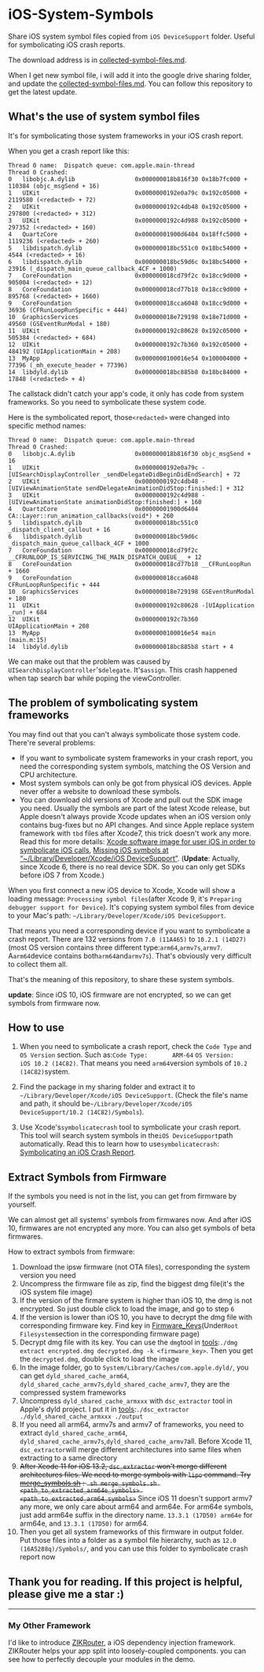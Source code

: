 # iOS-System-Symbols
Share iOS system symbol files copied from `iOS DeviceSupport` folder. Useful for symbolicating iOS crash reports.

The download address is in [collected-symbol-files.md](https://github.com/Zuikyo/iOS-System-Symbols/blob/master/collected-symbol-files.md).

When I get new symbol file, i will add it into the google drive sharing folder, and update the [collected-symbol-files.md](https://github.com/Zuikyo/iOS-System-Symbols/blob/master/collected-symbol-files.md). You can follow this repository to get the latest update.

## What's the use of system symbol files

It's for symbolicating those system frameworks in your iOS crash report.

When you get a crash report like this:

```
Thread 0 name:  Dispatch queue: com.apple.main-thread
Thread 0 Crashed:
0   libobjc.A.dylib                 0x000000018b816f30 0x18b7fc000 + 110384 (objc_msgSend + 16)
1   UIKit                           0x0000000192e0a79c 0x192c05000 + 2119580 (<redacted> + 72)
2   UIKit                           0x0000000192c4db48 0x192c05000 + 297800 (<redacted> + 312)
3   UIKit                           0x0000000192c4d988 0x192c05000 + 297352 (<redacted> + 160)
4   QuartzCore                      0x00000001900d6404 0x18ffc5000 + 1119236 (<redacted> + 260)
5   libdispatch.dylib               0x000000018bc551c0 0x18bc54000 + 4544 (<redacted> + 16)
6   libdispatch.dylib               0x000000018bc59d6c 0x18bc54000 + 23916 (_dispatch_main_queue_callback_4CF + 1000)
7   CoreFoundation                  0x000000018cd79f2c 0x18cc9d000 + 905004 (<redacted> + 12)
8   CoreFoundation                  0x000000018cd77b18 0x18cc9d000 + 895768 (<redacted> + 1660)
9   CoreFoundation                  0x000000018cca6048 0x18cc9d000 + 36936 (CFRunLoopRunSpecific + 444)
10  GraphicsServices                0x000000018e729198 0x18e71d000 + 49560 (GSEventRunModal + 180)
11  UIKit                           0x0000000192c80628 0x192c05000 + 505384 (<redacted> + 684)
12  UIKit                           0x0000000192c7b360 0x192c05000 + 484192 (UIApplicationMain + 208)
13  MyApp                           0x0000000100016e54 0x100004000 + 77396 (_mh_execute_header + 77396)
14  libdyld.dylib                   0x000000018bc885b8 0x18bc84000 + 17848 (<redacted> + 4)
```

The callstack didn't catch your app's code, it only has code from system frameworks. So you need to symbolicate these system code.

Here is the symbolicated report, those`<redacted>` were changed into specific method names:

```
Thread 0 name:  Dispatch queue: com.apple.main-thread
Thread 0 Crashed:
0   libobjc.A.dylib                 0x000000018b816f30 objc_msgSend + 16
1   UIKit                           0x0000000192e0a79c -[UISearchDisplayController _sendDelegateDidBeginDidEndSearch] + 72
2   UIKit                           0x0000000192c4db48 -[UIViewAnimationState sendDelegateAnimationDidStop:finished:] + 312
3   UIKit                           0x0000000192c4d988 -[UIViewAnimationState animationDidStop:finished:] + 160
4   QuartzCore                      0x00000001900d6404 CA::Layer::run_animation_callbacks(void*) + 260
5   libdispatch.dylib               0x000000018bc551c0 _dispatch_client_callout + 16
6   libdispatch.dylib               0x000000018bc59d6c _dispatch_main_queue_callback_4CF + 1000
7   CoreFoundation                  0x000000018cd79f2c __CFRUNLOOP_IS_SERVICING_THE_MAIN_DISPATCH_QUEUE__ + 12
8   CoreFoundation                  0x000000018cd77b18 __CFRunLoopRun + 1660
9   CoreFoundation                  0x000000018cca6048 CFRunLoopRunSpecific + 444
10  GraphicsServices                0x000000018e729198 GSEventRunModal + 180
11  UIKit                           0x0000000192c80628 -[UIApplication _run] + 684
12  UIKit                           0x0000000192c7b360 UIApplicationMain + 208
13  MyApp                           0x0000000100016e54 main (main.m:15)
14  libdyld.dylib                   0x000000018bc885b8 start + 4
```
We can make out that the problem was caused by `UISearchDisplayController`'s`delegate`. It's`assign`. This crash happened when tap search bar while poping the viewController.

## The problem of symbolicating system frameworks

You may find out that you can't always symbolicate those system code. There're several problems:

* If you want to symbolicate system frameworks in your crash report, you need the corresponding system symbols, matching the OS Version and CPU architecture.
* Most system symbols can only be got from physical iOS devices. Apple never  offer a website to download these symbols.
* You can download old versions of Xcode and pull out the SDK image you need. Usually the symbols are part of the latest Xcode release, but Apple doesn't always provide Xcode updates when an iOS version only contains bug-fixes but no API changes. And since Apple replace system framework with `tbd` files after Xcode7, this trick doesn't work any more. Read this for more details: [Xcode software image for user iOS in order to symbolicate iOS calls](http://stackoverflow.com/questions/14941773/xcode-software-image-for-user-ios-in-order-to-symbolicate-ios-calls), [Missing iOS symbols at “~/Library/Developer/Xcode/iOS DeviceSupport”](http://stackoverflow.com/a/28408052/6380485). (**Update**: Actually, since Xcode 6, there is no real device SDK. So you can only get SDKs before iOS 7 from Xcode.)

When you first connect a new iOS device to Xcode, Xcode will show a loading message: `Processing symbol files`(after Xcode 9, it's `Preparing debugger support for Device`). It's copying system symbol files from device to your Mac's path: `~/Library/Developer/Xcode/iOS DeviceSupport`.

That means you need a corresponding device if you want to symbolicate a crash report. There are 132 versions from `7.0 (11A465)` to `10.2.1 (14D27)`(most OS version contains three different type:`arm64`,`armv7s`,`armv7`. A`arm64`device contains both`arm64`and`armv7s`). That's obviously very difficult to collect them all.

That's the meaning of this repository, to share these system symbols.

**update**: Since iOS 10, iOS firmware are not encrypted, so we can get symbols from firmware now.

## How to use

1. When you need to symbolicate a crash report, check the `Code Type` and `OS Version` section. Such as:`Code Type:       ARM-64`
`OS Version:      iOS 10.2 (14C82)`. That means you need `arm64`version symbols of `10.2 (14C82)`system.

2. Find the package in my sharing folder and extract it to `~/Library/Developer/Xcode/iOS DeviceSupport`. (Check the file's name and path, it should be`~/Library/Developer/Xcode/iOS DeviceSupport/10.2 (14C82)/Symbols`).

3. Use Xcode's`symbolicatecrash` tool to symbolicate your crash report. This tool will search system symbols in the`iOS DeviceSupport`path automatically. Read this to learn how to use`symbolicatecrash`: [Symbolicating an iOS Crash Report](https://www.apteligent.com/developer-resources/symbolicating-an-ios-crash-report/?partner_code=GDC_so_symbolicateios).

## Extract Symbols from Firmware

If the symbols you need is not in the list, you can get from firmware by yourself.

We can almost get all systems' symbols from firmwares now. And after iOS 10, firmwares are not encrypted any more. You can also get symbols of beta firmwares.

How to extract symbols from firmware:

1. Download the ipsw firmware (not OTA files), corresponding the system version you need
2. Uncompress the firmware file as zip, find the biggest dmg file(it's the iOS system file image)
3. If the version of the firmare system is higher than iOS 10, the dmg is not encrypted. So just double click to load the image, and go to step `6`
4. If the version is lower than iOS 10, you have to decrypt the dmg file with corresponding firmware key. Find key in [Firmware_Keys](https://www.theiphonewiki.com/wiki/Firmware_Keys)(Under`Root Filesystem`section in the corresponding firmware page)
5. Decrypt dmg file with its key. You can use the `dmg`tool in [tools](https://github.com/Zuikyo/iOS-System-Symbols/tree/master/tools):`./dmg extract encrypted.dmg decrypted.dmg -k <firmware_key>`. Then you get the `decrypted.dmg`, double click to load the image
6. In the image folder, go to `System/Library/Caches/com.apple.dyld/`, you can get `dyld_shared_cache_arm64`, `dyld_shared_cache_armv7s`,`dyld_shared_cache_armv7`, they are the compressed system frameworks
7. Uncompress `dyld_shared_cache_armxxx` with `dsc_extractor` tool in Apple's dyld project. I put it in [tools](https://github.com/Zuikyo/iOS-System-Symbols/tree/master/tools):`./dsc_extractor ./dyld_shared_cache_armxxx ./output`
8. If you need all arm64, armv7s and armv7 of frameworks, you need to extract `dyld_shared_cache_arm64`, `dyld_shared_cache_armv7s`,`dyld_shared_cache_armv7`all. Before Xcode 11, `dsc_extractor`will merge different architectures into same files when extracting to a same directory
9. ~~After Xcode 11 for iOS 13.2, `dsc_extractor` won't merge different architectures files. We need to merge symbols with `lipo` command. Try [merge_symbols.sh](https://github.com/Zuikyo/iOS-System-Symbols/tree/master/tools/merge_symbols.sh) : ` sh merge_symbols.sh <path_to_extracted_arm64e_symbols> <path_to_extracted_arm64_symbols>`~~ Since iOS 11 doesn't support armv7 any more, we only care about arm64 and arm64e. For arm64e symbols, just add arm64e suffix in the directory name. `13.3.1 (17D50) arm64e` for arm64e, and `13.3.1 (17D50)` for arm64.
10. Then you get all system frameworks of this firmware in output folder. Put those files into a folder as a symbol file hierarchy, such as `12.0 (16A5288q)/Symbols/`, and you can use this folder to symbolicate crash report now

## Thank you for reading. If this project is helpful, please give me a star :)

---

### My Other Framework

I'd like to introduce [ZIKRouter](https://github.com/Zuikyo/ZIKRouter), a iOS dependency injection framework. ZIKRouter helps your app split into loosely-coupled components. you can see how to perfectly decouple your modules in the demo.
